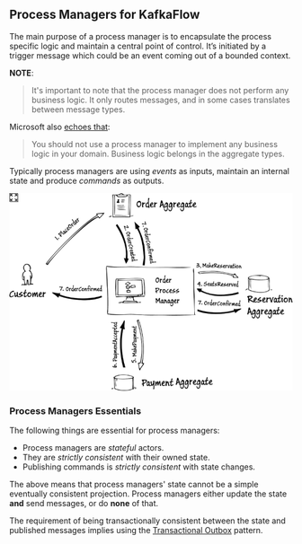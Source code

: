 ## Process Managers for KafkaFlow

The main purpose of a process manager is to encapsulate the process specific logic
and maintain a central point of control. It’s initiated by a trigger message which
could be an event coming out of a bounded context.

**NOTE**:

> It's important to note that the process manager does not perform any business logic.
> It only routes messages, and in some cases translates between message types.

Microsoft also [echoes that](https://learn.microsoft.com/en-us/previous-versions/msp-n-p/jj591569(v=pandp.10)#when-should-i-not-use-a-process-manager):

> You should not use a process manager to implement any business logic in your domain.
> Business logic belongs in the aggregate types.

Typically process managers are using _events_ as inputs, maintain an internal state
and produce _commands_ as outputs.

![img.png](./assets/process-manager.png)

### Process Managers Essentials

The following things are essential for process managers:

- Process managers are _stateful_ actors.
- They are _strictly consistent_ with their owned state.
- Publishing commands is _strictly consistent_ with state changes.

The above means that process managers' state cannot be a simple eventually consistent
projection. Process managers either update the state **and** send messages, or do **none** of that.

The requirement of being transactionally consistent between the state and published messages
implies using the [Transactional Outbox](https://microservices.io/patterns/data/transactional-outbox.html) pattern.

